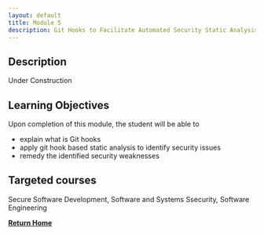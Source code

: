 ```yaml
---
layout: default
title: Module 5
description: Git Hooks to Facilitate Automated Security Static Analysis
---
```



## Description

Under Construction

## Learning Objectives
Upon completion of this module, the student will be able to

- explain what is Git hooks 
- apply git hook based static analysis to identify security issues 
- remedy the identified security weaknesses 

## Targeted courses

Secure Software Development, Software and Systems Ssecurity, Software Engineering

[**Return Home**](./)